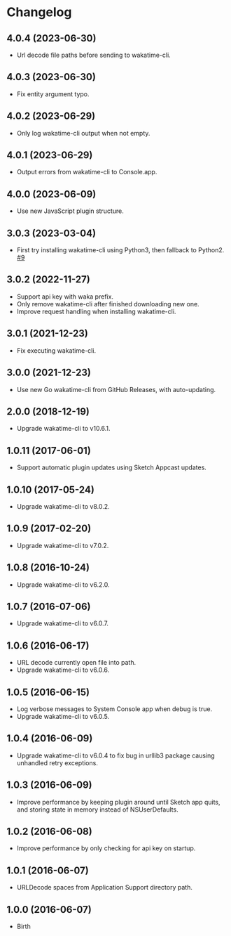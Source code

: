 
# Changelog


## 4.0.4 (2023-06-30)

- Url decode file paths before sending to wakatime-cli.


## 4.0.3 (2023-06-30)

- Fix entity argument typo.


## 4.0.2 (2023-06-29)

- Only log wakatime-cli output when not empty.


## 4.0.1 (2023-06-29)

- Output errors from wakatime-cli to Console.app.


## 4.0.0 (2023-06-09)

- Use new JavaScript plugin structure.


## 3.0.3 (2023-03-04)

- First try installing wakatime-cli using Python3, then fallback to Python2.
  [#9](https://github.com/wakatime/sketch-wakatime/issues/9)


## 3.0.2 (2022-11-27)

- Support api key with waka prefix.
- Only remove wakatime-cli after finished downloading new one.
- Improve request handling when installing wakatime-cli.


## 3.0.1 (2021-12-23)

- Fix executing wakatime-cli.


## 3.0.0 (2021-12-23)

- Use new Go wakatime-cli from GitHub Releases, with auto-updating.


## 2.0.0 (2018-12-19)

- Upgrade wakatime-cli to v10.6.1.


## 1.0.11 (2017-06-01)

- Support automatic plugin updates using Sketch Appcast updates.


## 1.0.10 (2017-05-24)

- Upgrade wakatime-cli to v8.0.2.


## 1.0.9 (2017-02-20)

- Upgrade wakatime-cli to v7.0.2.


## 1.0.8 (2016-10-24)

- Upgrade wakatime-cli to v6.2.0.


## 1.0.7 (2016-07-06)

- Upgrade wakatime-cli to v6.0.7.


## 1.0.6 (2016-06-17)

- URL decode currently open file into path.
- Upgrade wakatime-cli to v6.0.6.


## 1.0.5 (2016-06-15)

- Log verbose messages to System Console app when debug is true.
- Upgrade wakatime-cli to v6.0.5.


## 1.0.4 (2016-06-09)

- Upgrade wakatime-cli to v6.0.4 to fix bug in urllib3 package causing
  unhandled retry exceptions.


## 1.0.3 (2016-06-09)

- Improve performance by keeping plugin around until Sketch app quits, and
  storing state in memory instead of NSUserDefaults.


## 1.0.2 (2016-06-08)

- Improve performance by only checking for api key on startup.


## 1.0.1 (2016-06-07)

- URLDecode spaces from Application Support directory path.


## 1.0.0 (2016-06-07)

- Birth

